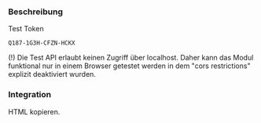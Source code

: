 ### Beschreibung

Test Token
```
Q187-1G3H-CFZN-HCKX
```

(!) Die Test API erlaubt keinen Zugriff über localhost. Daher kann das Modul funktional nur in einem Browser getestet 
werden in dem "cors restrictions" explizit deaktiviert wurden.

### Integration

HTML kopieren.
